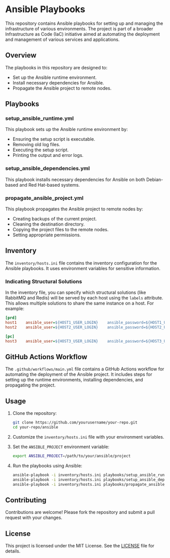 # Ansible Playbooks

This repository contains Ansible playbooks for setting up and managing the infrastructure of various environments. The project is part of a broader Infrastructure as Code (IaC) initiative aimed at automating the deployment and management of various services and applications.

## Overview

The playbooks in this repository are designed to:

- Set up the Ansible runtime environment.
- Install necessary dependencies for Ansible.
- Propagate the Ansible project to remote nodes.

## Playbooks

### setup_ansible_runtime.yml

This playbook sets up the Ansible runtime environment by:

- Ensuring the setup script is executable.
- Removing old log files.
- Executing the setup script.
- Printing the output and error logs.

### setup_ansible_dependencies.yml

This playbook installs necessary dependencies for Ansible on both Debian-based and Red Hat-based systems.

### propagate_ansible_project.yml

This playbook propagates the Ansible project to remote nodes by:

- Creating backups of the current project.
- Cleaning the destination directory.
- Copying the project files to the remote nodes.
- Setting appropriate permissions.

## Inventory

The `inventory/hosts.ini` file contains the inventory configuration for the Ansible playbooks. It uses environment variables for sensitive information.

### Indicating Structural Solutions

In the inventory file, you can specify which structural solutions (like RabbitMQ and Redis) will be served by each host using the `labels` attribute. This allows multiple solutions to share the same instance on a host. For example:

```ini
[prd]
host1    ansible_user=${HOST1_USER_LOGIN}    ansible_password=${HOST1_USER_PASSWORD}    CF_TUNNEL_TOKEN=${CF_TUNNEL_TOKEN_HOST1}    labels='[ "ansible_controller", "rabbitmq" ]'
host2    ansible_user=${HOST2_USER_LOGIN}    ansible_password=${HOST2_USER_PASSWORD}    CF_TUNNEL_TOKEN=${CF_TUNNEL_TOKEN_HOST2}    labels='[ "ansible_controller" ]'

[pc]
host3    ansible_user=${HOST3_USER_LOGIN}    ansible_password=${HOST3_USER_PASSWORD}    CF_TUNNEL_TOKEN=${CF_TUNNEL_TOKEN_HOST3}    labels='[ "open_webui", "tabbyml" ]'
```

## GitHub Actions Workflow

The `.github/workflows/main.yml` file contains a GitHub Actions workflow for automating the deployment of the Ansible project. It includes steps for setting up the runtime environments, installing dependencies, and propagating the project.

## Usage

1. Clone the repository:

    ```bash
    git clone https://github.com/yourusername/your-repo.git
    cd your-repo/ansible
    ```

2. Customize the `inventory/hosts.ini` file with your environment variables.

3. Set the `ANSIBLE_PROJECT` environment variable:

    ```bash
    export ANSIBLE_PROJECT=/path/to/your/ansible/project
    ```

4. Run the playbooks using Ansible:

    ```bash
    ansible-playbook -i inventory/hosts.ini playbooks/setup_ansible_runtime.yml
    ansible-playbook -i inventory/hosts.ini playbooks/setup_ansible_dependencies.yml
    ansible-playbook -i inventory/hosts.ini playbooks/propagate_ansible_project.yml
    ```

## Contributing

Contributions are welcome! Please fork the repository and submit a pull request with your changes.

## License

This project is licensed under the MIT License. See the [LICENSE](../LICENSE) file for details.
